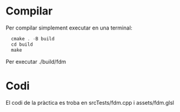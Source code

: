 # Compilar

Per compilar simplement executar en una terminal:

``` c++
  cmake . -B build
  cd build
  make
```

Per executar ./build/fdm

# Codi

El codi de la pràctica es troba en srcTests/fdm.cpp i assets/fdm.glsl
